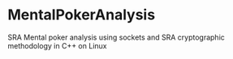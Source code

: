# MentalPokerAnalysis
SRA Mental poker analysis using sockets and SRA cryptographic methodology in C++ on Linux
 
